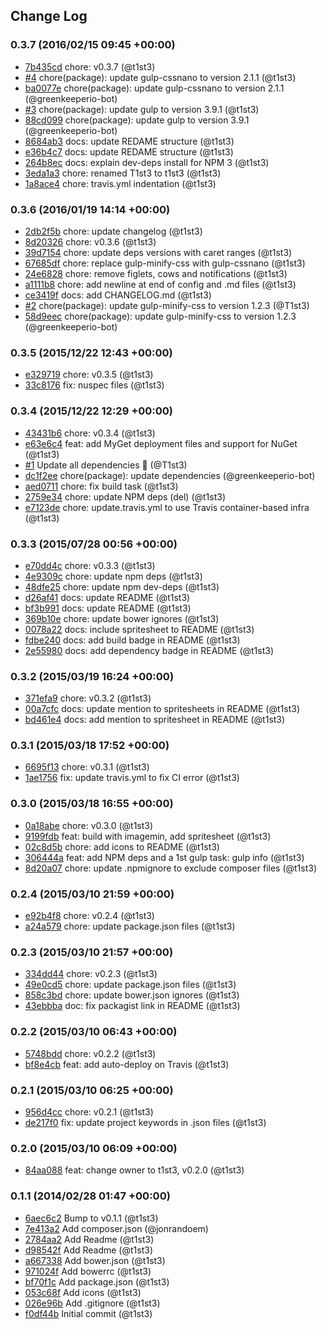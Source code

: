 ## Change Log

### 0.3.7 (2016/02/15 09:45 +00:00)
- [7b435cd](https://github.com/legacy-icons/famfamfam-mini/commit/7b435cd3fee51c72dce7c24014f7d8a50c0ef370) chore: v0.3.7 (@t1st3)
- [#4](https://github.com/legacy-icons/famfamfam-mini/pull/4) chore(package): update gulp-cssnano to version 2.1.1 (@t1st3)
- [ba0077e](https://github.com/legacy-icons/famfamfam-mini/commit/ba0077e21f4b543c3c8cb3889a5599557b19c07b) chore(package): update gulp-cssnano to version 2.1.1 (@greenkeeperio-bot)
- [#3](https://github.com/legacy-icons/famfamfam-mini/pull/3) chore(package): update gulp to version 3.9.1 (@t1st3)
- [88cd099](https://github.com/legacy-icons/famfamfam-mini/commit/88cd099318412f691321e450fb25f14ced91b291) chore(package): update gulp to version 3.9.1 (@greenkeeperio-bot)
- [8684ab3](https://github.com/legacy-icons/famfamfam-mini/commit/8684ab3ee3323ddfea26829e8067a9495f263272) docs: update REDAME structure (@t1st3)
- [e36b4c7](https://github.com/legacy-icons/famfamfam-mini/commit/e36b4c7bc4f6c9a896a169c7a8a5e7e401e213af) docs: update REDAME structure (@t1st3)
- [264b8ec](https://github.com/legacy-icons/famfamfam-mini/commit/264b8eca58a95c0e9960ada89aa4d50c58fd1efd) docs: explain dev-deps install for NPM 3 (@t1st3)
- [3eda1a3](https://github.com/legacy-icons/famfamfam-mini/commit/3eda1a3cf9434712feb20cac6c4ca3e9b9a55b45) chore: renamed T1st3 to t1st3 (@t1st3)
- [1a8ace4](https://github.com/legacy-icons/famfamfam-mini/commit/1a8ace41214512d688ba54e3e36ce1fbc746db39) chore: travis.yml indentation (@t1st3)

### 0.3.6 (2016/01/19 14:14 +00:00)
- [2db2f5b](https://github.com/legacy-icons/famfamfam-mini/commit/2db2f5ba2a6e816777a404194ea9b1c556ac9d7a) chore: update changelog (@t1st3)
- [8d20326](https://github.com/legacy-icons/famfamfam-mini/commit/8d2032627890945329012e5e93813f94893c5e9a) chore: v0.3.6 (@t1st3)
- [39d7154](https://github.com/legacy-icons/famfamfam-mini/commit/39d7154f2789fb22b127e9ca29f6d408f1eb7df2) chore: update deps versions with caret ranges (@t1st3)
- [67685df](https://github.com/legacy-icons/famfamfam-mini/commit/67685df07ebe24f8b6795deb05f5a512e3083baa) chore: replace gulp-minify-css with gulp-cssnano (@t1st3)
- [24e6828](https://github.com/legacy-icons/famfamfam-mini/commit/24e6828a3359c17bda30b256c131befa2922b207) chore: remove figlets, cows and notifications (@t1st3)
- [a1111b8](https://github.com/legacy-icons/famfamfam-mini/commit/a1111b89313fe7997658fcd63a2ad94dfd905487) chore: add newline at end of config and .md files (@t1st3)
- [ce3419f](https://github.com/legacy-icons/famfamfam-mini/commit/ce3419f270257fb4426c8f3a1a706ca86214981e) docs: add CHANGELOG.md (@t1st3)
- [#2](https://github.com/legacy-icons/famfamfam-mini/pull/2) chore(package): update gulp-minify-css to version 1.2.3 (@T1st3)
- [58d9eec](https://github.com/legacy-icons/famfamfam-mini/commit/58d9eec171fbf2dcbf155df286105b141393921d) chore(package): update gulp-minify-css to version 1.2.3 (@greenkeeperio-bot)

### 0.3.5 (2015/12/22 12:43 +00:00)
- [e329719](https://github.com/legacy-icons/famfamfam-mini/commit/e3297198475e8ed94aa9a5dda6f1c899dedfafe3) chore: v0.3.5 (@t1st3)
- [33c8176](https://github.com/legacy-icons/famfamfam-mini/commit/33c81763a2706afcae28d449d822f13148b5a84a) fix: nuspec files (@t1st3)

### 0.3.4 (2015/12/22 12:29 +00:00)
- [43431b6](https://github.com/legacy-icons/famfamfam-mini/commit/43431b63313345093974d3edcebef8acd58094d8) chore: v0.3.4 (@t1st3)
- [e63e6c4](https://github.com/legacy-icons/famfamfam-mini/commit/e63e6c46aab87d29e4710bf4242f35118fec1e91) feat: add MyGet deployment files and support for NuGet (@t1st3)
- [#1](https://github.com/legacy-icons/famfamfam-mini/pull/1) Update all dependencies 🌴 (@T1st3)
- [dc1f2ee](https://github.com/legacy-icons/famfamfam-mini/commit/dc1f2ee1fb8f7be0e467d8c88b47df401fe8e849) chore(package): update dependencies (@greenkeeperio-bot)
- [aed0711](https://github.com/legacy-icons/famfamfam-mini/commit/aed0711643b87cba254b9efaed6b445c78eed0d2) chore: fix build task (@t1st3)
- [2759e34](https://github.com/legacy-icons/famfamfam-mini/commit/2759e34c8729954f8a50fbdd92eb672e6e179cde) chore: update NPM deps (del) (@t1st3)
- [e7123de](https://github.com/legacy-icons/famfamfam-mini/commit/e7123ded901d7c7cc26ff6143e9f28931f21cb90) chore: update.travis.yml to use Travis container-based infra (@t1st3)

### 0.3.3 (2015/07/28 00:56 +00:00)
- [e70dd4c](https://github.com/legacy-icons/famfamfam-mini/commit/e70dd4ce6c06c92c1d23a7f5b45538617f7accb8) chore: v0.3.3 (@t1st3)
- [4e9309c](https://github.com/legacy-icons/famfamfam-mini/commit/4e9309cf2859517597b1e0114a312ec518f537f2) chore: update npm deps (@t1st3)
- [48dfe25](https://github.com/legacy-icons/famfamfam-mini/commit/48dfe255096e6ce1e9c7961c93c1cb1c9e65214e) chore: update npm dev-deps (@t1st3)
- [d26af41](https://github.com/legacy-icons/famfamfam-mini/commit/d26af414da0389cd952b3e1c3eabf53299b0f16b) docs: update README (@t1st3)
- [bf3b991](https://github.com/legacy-icons/famfamfam-mini/commit/bf3b991748d8dd0f31f9d461d196a49d7d4aca0d) docs: update README (@t1st3)
- [369b10e](https://github.com/legacy-icons/famfamfam-mini/commit/369b10e68b62c2748db1e25f066b15c89a118eb6) chore: update bower ignores (@t1st3)
- [0078a22](https://github.com/legacy-icons/famfamfam-mini/commit/0078a22b1546eb673f283668c64ee5fb97008cb1) docs: include spritesheet to README (@t1st3)
- [fdbe240](https://github.com/legacy-icons/famfamfam-mini/commit/fdbe240d6a300caa5ecd5d3eedaba6e07c926909) docs: add build badge in README (@t1st3)
- [2e55980](https://github.com/legacy-icons/famfamfam-mini/commit/2e5598091a413b7fbe422ad9fd15966fd6f0d0e9) docs: add dependency badge in README (@t1st3)

### 0.3.2 (2015/03/19 16:24 +00:00)
- [371efa9](https://github.com/legacy-icons/famfamfam-mini/commit/371efa93000aa76edeb0677208a71ff0eb1c3374) chore: v0.3.2 (@t1st3)
- [00a7cfc](https://github.com/legacy-icons/famfamfam-mini/commit/00a7cfcef0d9fc852f1f63b431bb0322ac74ed70) docs: update mention to spritesheets in README (@t1st3)
- [bd461e4](https://github.com/legacy-icons/famfamfam-mini/commit/bd461e4eb41f0d13afdba246a75c001eceac608d) docs: add mention to spritesheet in README (@t1st3)

### 0.3.1 (2015/03/18 17:52 +00:00)
- [6695f13](https://github.com/legacy-icons/famfamfam-mini/commit/6695f131e0ca1bc42188a784470eaab0e6ba1fab) chore: v0.3.1 (@t1st3)
- [1ae1756](https://github.com/legacy-icons/famfamfam-mini/commit/1ae175683f0596af33938f85c2626d783104b45b) fix: update travis.yml to fix CI error (@t1st3)

### 0.3.0 (2015/03/18 16:55 +00:00)
- [0a18abe](https://github.com/legacy-icons/famfamfam-mini/commit/0a18abe72f44c06fdad6a63c95a18105e2176f97) chore: v0.3.0 (@t1st3)
- [9199fdb](https://github.com/legacy-icons/famfamfam-mini/commit/9199fdb8bc0fa1852cabd8c898a2b130b25cf0e7) feat: build with imagemin, add spritesheet (@t1st3)
- [02c8d5b](https://github.com/legacy-icons/famfamfam-mini/commit/02c8d5b5a38ff964b8f8ed11620185c99f7701bb) chore: add icons to README (@t1st3)
- [306444a](https://github.com/legacy-icons/famfamfam-mini/commit/306444a566975bd60bbc457b21fea9fc54dbc64c) feat: add NPM deps and a 1st gulp task: gulp info (@t1st3)
- [8d20a07](https://github.com/legacy-icons/famfamfam-mini/commit/8d20a072a9d8f61bc813b2db3967b957b6bdb7fc) chore: update .npmignore to exclude composer files (@t1st3)

### 0.2.4 (2015/03/10 21:59 +00:00)
- [e92b4f8](https://github.com/legacy-icons/famfamfam-mini/commit/e92b4f8b93755e8326931cf079dbd3d6a74ba0df) chore: v0.2.4 (@t1st3)
- [a24a579](https://github.com/legacy-icons/famfamfam-mini/commit/a24a57970321b0142f1771aed42b331e00cb4311) chore: update package.json files (@t1st3)

### 0.2.3 (2015/03/10 21:57 +00:00)
- [334dd44](https://github.com/legacy-icons/famfamfam-mini/commit/334dd44dece23360b96e1781f8dd955e5b72908b) chore: v0.2.3 (@t1st3)
- [49e0cd5](https://github.com/legacy-icons/famfamfam-mini/commit/49e0cd5db6c07026da4cbeb7b694a21df7641549) chore: update package.json files (@t1st3)
- [858c3bd](https://github.com/legacy-icons/famfamfam-mini/commit/858c3bd6abc537b08b6f4e6af2f426c7664c7d45) chore: update bower.json ignores (@t1st3)
- [43ebbba](https://github.com/legacy-icons/famfamfam-mini/commit/43ebbba9b10030ee16ed1c32a2ae8334fe8f7af1) doc: fix packagist link in README (@t1st3)

### 0.2.2 (2015/03/10 06:43 +00:00)
- [5748bdd](https://github.com/legacy-icons/famfamfam-mini/commit/5748bddd8c19b777559330ec29b0c7807b0480cd) chore: v0.2.2 (@t1st3)
- [bf8e4cb](https://github.com/legacy-icons/famfamfam-mini/commit/bf8e4cb65b8cdcc610390092308dcc9bfec5242f) feat: add auto-deploy on Travis (@t1st3)

### 0.2.1 (2015/03/10 06:25 +00:00)
- [956d4cc](https://github.com/legacy-icons/famfamfam-mini/commit/956d4ccafeb65f9d37492e55bbdea8b8024a5d2f) chore: v0.2.1 (@t1st3)
- [de217f0](https://github.com/legacy-icons/famfamfam-mini/commit/de217f07b7a81d76e5885bf8f70bb77ccf8979a6) fix: update project keywords in .json files (@t1st3)

### 0.2.0 (2015/03/10 06:09 +00:00)
- [84aa088](https://github.com/legacy-icons/famfamfam-mini/commit/84aa088d91cdf32b03c054096f51af35ca7d1167) feat: change owner to t1st3, v0.2.0 (@t1st3)

### 0.1.1 (2014/02/28 01:47 +00:00)
- [6aec6c2](https://github.com/legacy-icons/famfamfam-mini/commit/6aec6c2435fe013d1dbe2dbf382a664654e893a2) Bump to v0.1.1 (@t1st3)
- [7e413a2](https://github.com/legacy-icons/famfamfam-mini/commit/7e413a2c1d685b7066f67125631ed5af09313566) Add composer.json (@jonrandoem)
- [2784aa2](https://github.com/legacy-icons/famfamfam-mini/commit/2784aa2286fc4f0d54f30e8f7c9afe247d036608) Add Readme (@t1st3)
- [d98542f](https://github.com/legacy-icons/famfamfam-mini/commit/d98542fec8027a9e723af56d6ad3aa4c0fb1098e) Add Readme (@t1st3)
- [a667338](https://github.com/legacy-icons/famfamfam-mini/commit/a6673388b930c7c53c2a38472f252b7457272ee8) Add bower.json (@t1st3)
- [971024f](https://github.com/legacy-icons/famfamfam-mini/commit/971024ff2eb5465030db5cc398bbae8ebc0204cb) Add bowerrc (@t1st3)
- [bf70f1c](https://github.com/legacy-icons/famfamfam-mini/commit/bf70f1cfa8ddc5cde21ef8925ddb4f72aba4aa65) Add package.json (@t1st3)
- [053c68f](https://github.com/legacy-icons/famfamfam-mini/commit/053c68f8975271ce05c9c87bceb5844afc14add1) Add icons (@t1st3)
- [026e96b](https://github.com/legacy-icons/famfamfam-mini/commit/026e96b74cd1bcc9d2f19e1f4094540efe8c411f) Add .gitignore (@t1st3)
- [f0df44b](https://github.com/legacy-icons/famfamfam-mini/commit/f0df44b2c83bec728c1b03e307834f1776f4b24f) Initial commit (@t1st3)